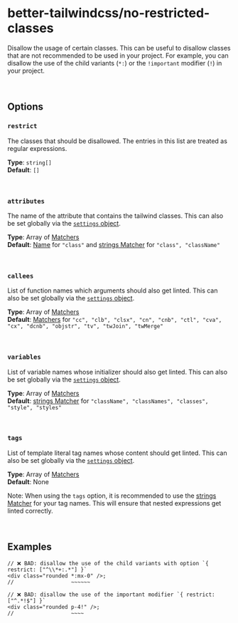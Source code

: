 # better-tailwindcss/no-restricted-classes

Disallow the usage of certain classes. This can be useful to disallow classes that are not recommended to be used in your project. For example, you can disallow the use of the child variants (`*:`) or the `!important` modifier (`!`) in your project.

<br/>

## Options

### `restrict`

  The classes that should be disallowed. The entries in this list are treated as regular expressions.

  **Type**: `string[]`  
  **Default**: `[]`

<br/>

### `attributes`

  The name of the attribute that contains the tailwind classes. This can also be set globally via the [`settings` object](../settings/settings.md#attributes).  

  **Type**: Array of [Matchers](../configuration/advanced.md)  
  **Default**: [Name](../configuration/advanced.md#name-based-matching) for `"class"` and [strings Matcher](../configuration/advanced.md#types-of-matchers) for `"class", "className"`

<br/>

### `callees`

  List of function names which arguments should also get linted. This can also be set globally via the [`settings` object](../settings/settings.md#callees).  
  
  **Type**: Array of [Matchers](../configuration/advanced.md)  
  **Default**: [Matchers](../configuration/advanced.md#types-of-matchers) for `"cc", "clb", "clsx", "cn", "cnb", "ctl", "cva", "cx", "dcnb", "objstr", "tv", "twJoin", "twMerge"`

<br/>

### `variables`

  List of variable names whose initializer should also get linted. This can also be set globally via the [`settings` object](../settings/settings.md#variables).  
  
  **Type**: Array of [Matchers](../configuration/advanced.md)  
  **Default**:  [strings Matcher](../configuration/advanced.md#types-of-matchers) for `"className", "classNames", "classes", "style", "styles"`

<br/>

### `tags`

  List of template literal tag names whose content should get linted. This can also be set globally via the [`settings` object](../settings/settings.md#tags).  
  
  **Type**: Array of [Matchers](../configuration/advanced.md)  
  **Default**: None

  Note: When using the `tags` option, it is recommended to use the [strings Matcher](../configuration/advanced.md#types-of-matchers) for your tag names. This will ensure that nested expressions get linted correctly.

<br/>

## Examples

```tsx
// ❌ BAD: disallow the use of the child variants with option `{ restrict: ["^\\*+:.*"] }`
<div class="rounded *:mx-0" />;
//                  ~~~~~~
```

```tsx
// ❌ BAD: disallow the use of the important modifier `{ restrict: ["^.*!$"] }`
<div class="rounded p-4!" />;
//                  ~~~~
```
